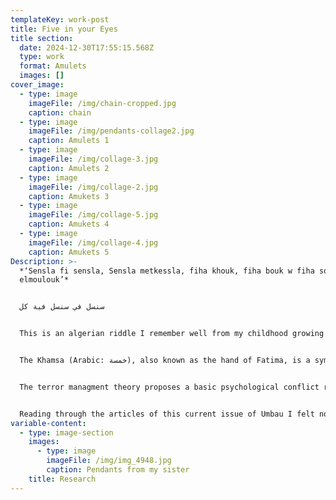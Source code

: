 ```yaml
---
templateKey: work-post
title: Five in your Eyes
title section:
  date: 2024-12-30T17:55:15.568Z
  type: work
  format: Amulets
  images: []
cover_image:
  - type: image
    imageFile: /img/chain-cropped.jpg
    caption: chain
  - type: image
    imageFile: /img/pendants-collage2.jpg
    caption: Amulets 1
  - type: image
    imageFile: /img/collage-3.jpg
    caption: Amulets 2
  - type: image
    imageFile: /img/collage-2.jpg
    caption: Amukets 3
  - type: image
    imageFile: /img/collage-5.jpg
    caption: Amukets 4
  - type: image
    imageFile: /img/collage-4.jpg
    caption: Amukets 5
Description: >-
  *‘Sensla fi sensla, Sensla metkessla, fiha khouk, fiha bouk w fiha soultan
  elmoulouk’*


  سنسل في سنسل فية كل


  This is an algerian riddle I remember well from my childhood growing up. It translates roughly to ‘A chain in a chain, a lying chain, in it is your brother, your father and the ruler of angels’ what is it? … the answer would be — the graveyard. Not only does the riddle rhyme in the algerian arabic dielect, the answer has a less dark and morbid connotation in arab cultures than in the west. Rather than thinking of life and reproduction as a chain this riddle proposes the graveyard with family ancestors as links in a chain.


  The Khamsa (Arabic: خمسة), also known as the hand of Fatima, is a symbol used to protect against the evil eye, a malicious stare believed to be able to cause illness, death or just general unluckiness. *khamsa fi ainyk* ("five \[fingers] in your eyes") is a saying to deflect the evil eye (or literally just *the eye)* verbally. The symbol even made it to the cover of my Algerian passport protecting me internationally if I want it or not. Aside from superstition it seems to me that Amulets and Talismans can protect the wearer from very real fears: the fear of ill intention and envy by others in case of the khamsa. The fear to lose the connection to roots, nationality and identity (closely tied to pride and affiliation) through pendants in the shape of the national borders, or in the shape of the whole continent in the case of Africa (not that I have ever seen a necklace in the shape of another continent). The fear of classist discrimination in the case of chains in Hip Hop maybe? The fear of poverty through savings and wealth in form of jewelry, less volatile to market fluctuations. And obviously the fear of death in case of religious symbols.


  The terror managment theory proposes a basic psychological conflict resulting from having a evolutional self-preservation instinct while realizing that death is inevitable and to some extent unpredictable. This conflict produces terror, which is managed through escapism and cultural beliefs that counter biological reality with more significant and enduring forms of meaning and value through symbolic immortality. For example, values of national identity, lineage, posterity,  superiority over animals, legacy and work. This relates closely to finding, assigning and maintaining meaning. Especially in more abstract art disciplines we search nervously for meaning and reason. If there is no meaning there is a problem.


  Reading through the articles of this current issue of Umbau I felt not only a continious anxiety dealing with conflicts and challenges of current times but also a protective and hopeful tone in the texts, condensed in form of the titles. So I made a necklace, with Amulets (providing protection from danger) and talismans (attracting good luck) as a measure to cope with my own and with generational fears. A middle finger Khamsa, the shape of the mediterranean ocean, pangea, a spiral galaxy, the ghost of the german eagle, the Stuttgart Horse, Africa upside down, a raging bull, an AI-trained human 3d-model, a creepy baby, a derpy elephant, a burning flower, a branch or scar, a scorpion, a bird or missile, a symbol for tax money and a cute bunny. The motives are references to other articles of this issue, motives around my own national identity, inspired from pendants from my sister and my mother and motives from my sketchbook that give me joy, some charged with more, some with less meaning.
variable-content:
  - type: image-section
    images:
      - type: image
        imageFile: /img/img_4948.jpg
        caption: Pendants from my sister
    title: Research
---
```

